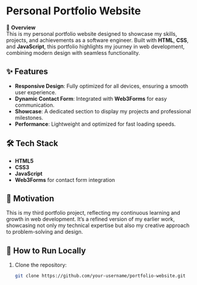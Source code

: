 # Personal Portfolio Website  

🚀 **Overview**  
This is my personal portfolio website designed to showcase my skills, projects, and achievements as a software engineer. Built with **HTML**, **CSS**, and **JavaScript**, this portfolio highlights my journey in web development, combining modern design with seamless functionality.  

## ✨ Features  
- **Responsive Design**: Fully optimized for all devices, ensuring a smooth user experience.  
- **Dynamic Contact Form**: Integrated with **Web3Forms** for easy communication.  
- **Showcase**: A dedicated section to display my projects and professional milestones.  
- **Performance**: Lightweight and optimized for fast loading speeds.  

## 🛠️ Tech Stack  
- **HTML5**  
- **CSS3**  
- **JavaScript**  
- **Web3Forms** for contact form integration  

## 🌟 Motivation  
This is my third portfolio project, reflecting my continuous learning and growth in web development. It’s a refined version of my earlier work, showcasing not only my technical expertise but also my creative approach to problem-solving and design.  

## 🚀 How to Run Locally  
1. Clone the repository:  
   ```bash
   git clone https://github.com/your-username/portfolio-website.git
